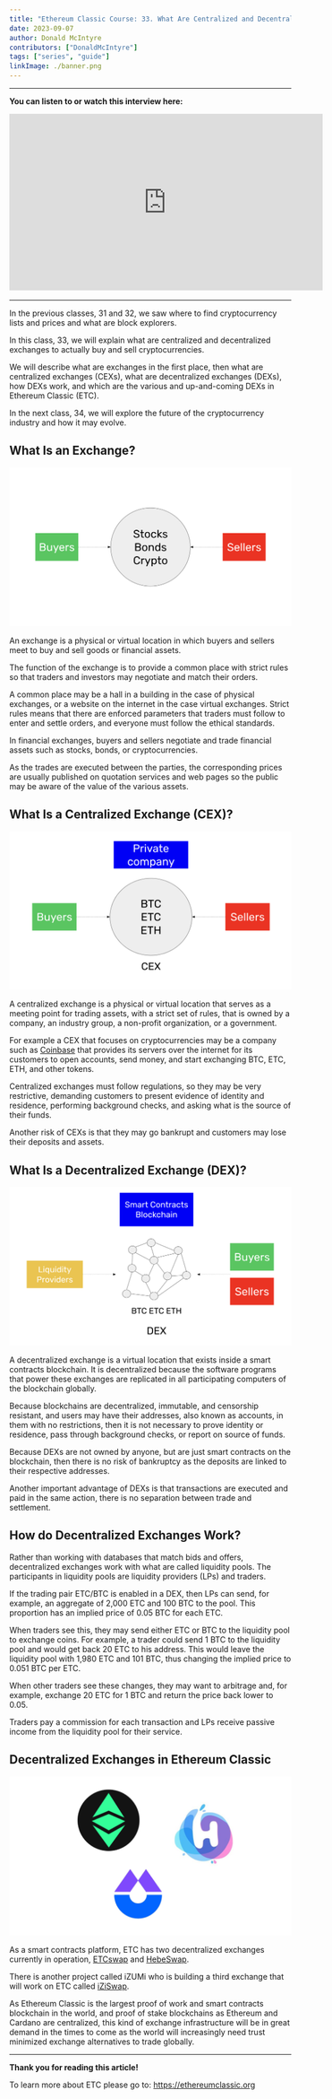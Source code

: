 ```yaml
---
title: "Ethereum Classic Course: 33. What Are Centralized and Decentralized Exchanges?"
date: 2023-09-07
author: Donald McIntyre
contributors: ["DonaldMcIntyre"]
tags: ["series", "guide"]
linkImage: ./banner.png
---
```


---
**You can listen to or watch this interview here:**

<iframe width="560" height="315" src="https://www.youtube.com/embed/yZBrIVkgJd4?si=T0G6DWG2Dx2OUnmm" title="YouTube video player" frameborder="0" allow="accelerometer; autoplay; clipboard-write; encrypted-media; gyroscope; picture-in-picture; web-share" allowfullscreen></iframe>

---

In the previous classes, 31 and 32, we saw where to find cryptocurrency lists and prices and what are block explorers. 

In this class, 33, we will explain what are centralized and decentralized exchanges to actually buy and sell cryptocurrencies. 

We will describe what are exchanges in the first place, then what are centralized exchanges (CEXs), what are decentralized exchanges (DEXs), how DEXs work, and which are the various and up-and-coming DEXs in Ethereum Classic (ETC). 

In the next class, 34, we will explore the future of the cryptocurrency industry and how it may evolve.

## What Is an Exchange?

![Exchanges](1.png)

An exchange is a physical or virtual location in which buyers and sellers meet to buy and sell goods or financial assets.

The function of the exchange is to provide a common place with strict rules so that traders and investors may negotiate and match their orders.

A common place may be a hall in a building in the case of physical exchanges, or a website on the internet in the case virtual exchanges. Strict rules means that there are enforced parameters that traders must follow to enter and settle orders, and everyone must follow the ethical standards.

In financial exchanges, buyers and sellers negotiate and trade financial assets such as stocks, bonds, or cryptocurrencies.

As the trades are executed between the parties, the corresponding prices are usually published on quotation services and web pages so the public may be aware of the value of the various assets.

## What Is a Centralized Exchange (CEX)?

![CEXs](2.png)

A centralized exchange is a physical or virtual location that serves as a meeting point for trading assets, with a strict set of rules, that is owned by a company, an industry group, a non-profit organization, or a government.

For example a CEX that focuses on cryptocurrencies may be a company such as [Coinbase](https://coinbase.com) that provides its servers over the internet for its customers to open accounts, send money, and start exchanging BTC, ETC, ETH, and other tokens.

Centralized exchanges must follow regulations, so they may be very restrictive, demanding customers to present evidence of identity and residence, performing background checks, and asking what is the source of their funds.

Another risk of CEXs is that they may go bankrupt and customers may lose their deposits and assets.

## What Is a Decentralized Exchange (DEX)?

![DEXs](3.png)

A decentralized exchange is a virtual location that exists inside a smart contracts blockchain. It is decentralized because the software programs that power these exchanges are replicated in all participating computers of the blockchain globally.

Because blockchains are decentralized, immutable, and censorship resistant, and users may have their addresses, also known as accounts, in them with no restrictions, then it is not necessary to prove identity or residence, pass through background checks, or report on source of funds.

Because DEXs are not owned by anyone, but are just smart contracts on the blockchain, then there is no risk of bankruptcy as the deposits are linked to their respective addresses.

Another important advantage of DEXs is that transactions are executed and paid in the same action, there is no separation between trade and settlement.

## How do Decentralized Exchanges Work?

Rather than working with databases that match bids and offers, decentralized exchanges work with what are called liquidity pools. The participants in liquidity pools are liquidity providers (LPs) and traders.

If the trading pair ETC/BTC is enabled in a DEX, then LPs can send, for example, an aggregate of 2,000 ETC and 100 BTC to the pool. This proportion has an implied price of 0.05 BTC for each ETC.

When traders see this, they may send either ETC or BTC to the liquidity pool to exchange coins. For example, a trader could send 1 BTC to the liquidity pool and would get back 20 ETC to his address. This would leave the liquidity pool with 1,980 ETC and 101 BTC, thus changing the implied price to 0.051 BTC per ETC.

When other traders see these changes, they may want to arbitrage and, for example, exchange 20 ETC for 1 BTC and return the price back lower to 0.05.

Traders pay a commission for each transaction and LPs receive passive income from the liquidity pool for their service.

## Decentralized Exchanges in Ethereum Classic

![ETCswap, HebeSwap, and iZiSwap](4.png)

As a smart contracts platform, ETC has two decentralized exchanges currently in operation, [ETCswap](https://etcswap.org) and [HebeSwap](https://hebeswap.com).

There is another project called iZUMi who is building a third exchange that will work on ETC called [iZiSwap](https://izumi-finance.online/trade/swap).

As Ethereum Classic is the largest proof of work and smart contracts blockchain in the world, and proof of stake blockchains as Ethereum and Cardano are centralized, this kind of exchange infrastructure will be in great demand in the times to come as the world will increasingly need trust minimized exchange alternatives to trade globally.

---

**Thank you for reading this article!**

To learn more about ETC please go to: https://ethereumclassic.org
